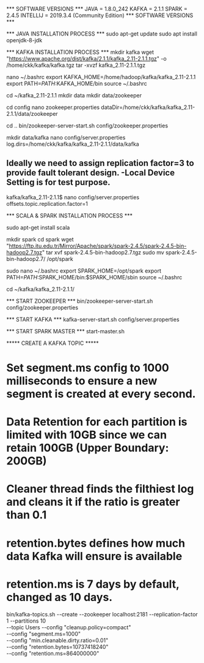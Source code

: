 *** SOFTWARE VERSIONS ***
JAVA      = 1.8.0_242
KAFKA     = 2.1.1
SPARK     = 2.4.5
INTELLIJ  = 2019.3.4 (Community Edition)
*** SOFTWARE VERSIONS ***


*** JAVA INSTALLATION PROCESS ***
sudo apt-get update
sudo apt install openjdk-8-jdk

*** KAFKA INSTALLATION PROCESS ***
mkdir kafka
wget "https://www.apache.org/dist/kafka/2.1.1/kafka_2.11-2.1.1.tgz" -o /home/ckk/kafka/kafka.tgz
tar -xvzf kafka_2.11-2.1.1.tgz

nano ~/.bashrc
export KAFKA_HOME=/home/hadoop/kafka/kafka_2.11-2.1.1
export PATH=$PATH:$KAFKA_HOME/bin
source ~/.bashrc

cd ~/kafka_2.11-2.1.1
mkdir data
mkdir data/zookeeper

cd config
nano zookeeper.properties
dataDir=/home/ckk/kafka/kafka_2.11-2.1.1/data/zookeeper

cd ..
bin/zookeeper-server-start.sh config/zookeeper.properties

mkdir data/kafka
nano config/server.properties 
log.dirs=/home/ckk/kafka/kafka_2.11-2.1.1/data/kafka

## Ideally we need to assign replication factor=3 to provide fault tolerant design. -Local Device Setting is for test purpose.
kafka/kafka_2.11-2.1.1$ nano config/server.properties 
offsets.topic.replication.factor=1

*** SCALA & SPARK INSTALLATION PROCESS ***

sudo apt-get install scala

mkdir spark
cd spark
wget "https://ftp.itu.edu.tr/Mirror/Apache/spark/spark-2.4.5/spark-2.4.5-bin-hadoop2.7.tgz"
tar xvf spark-2.4.5-bin-hadoop2.7.tgz 
sudo mv spark-2.4.5-bin-hadoop2.7/ /opt/spark

sudo nano ~/.bashrc
export SPARK_HOME=/opt/spark
export PATH=$PATH:$SPARK_HOME/bin:$SPARK_HOME/sbin
source ~/.bashrc

cd ~/kafka/kafka_2.11-2.1.1/

*** START ZOOKEEPER ***
bin/zookeeper-server-start.sh config/zookeeper.properties

*** START KAFKA ***
kafka-server-start.sh config/server.properties

*** START SPARK MASTER ***
start-master.sh

***** CREATE A KAFKA TOPIC *****
# Set segment.ms config to 1000 milliseconds to ensure a new segment is created at every second.
# Data Retention for each partition is limited with 10GB since we can retain 100GB (Upper Boundary: 200GB)
# Cleaner thread finds the filthiest log and cleans it if the ratio is greater than 0.1
# retention.bytes defines how much data Kafka will ensure is available
# retention.ms is 7 days by default, changed as 10 days.


bin/kafka-topics.sh --create --zookeeper localhost:2181 --replication-factor 1 --partitions 10 \
--topic Users --config "cleanup.policy=compact" \
--config "segment.ms=1000" \
--config "min.cleanable.dirty.ratio=0.01" \
--config "retention.bytes=10737418240" \
--config "retention.ms=864000000"
